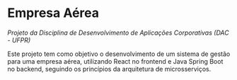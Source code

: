# Empresa Aérea

_Projeto da Disciplina de Desenvolvimento de Aplicações Corporativas (DAC - UFPR)_

Este projeto tem como objetivo o desenvolvimento de um sistema de gestão para uma empresa aérea, utilizando React no frontend e Java Spring Boot no backend, seguindo os princípios da arquitetura de microsserviços.


